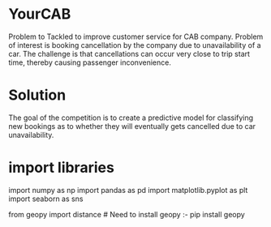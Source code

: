 # YourCAB

Problem to Tackled to improve customer service for CAB company.
Problem of interest is booking cancellation by the company due to unavailability of a car.
The challenge is that cancellations can occur very close to trip start time, thereby causing passenger inconvenience.

# Solution

The goal of the competition is to create a predictive model for classifying new bookings as to whether they will eventually gets cancelled due to car unavailability. 

# import libraries 

import numpy as np
import pandas as pd
import matplotlib.pyplot as plt
import seaborn as sns

from geopy import distance  # Need to install geopy :- pip install geopy